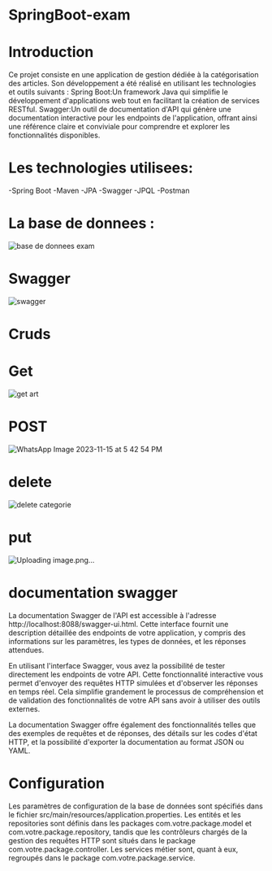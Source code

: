 # SpringBoot-exam
# Introduction
Ce projet consiste en une application de gestion dédiée à la catégorisation des articles.
Son développement a été réalisé en utilisant les technologies et outils suivants :
Spring Boot:Un framework Java qui simplifie le développement d'applications web tout en facilitant la création de services RESTful.
Swagger:Un outil de documentation d'API qui génère une documentation interactive pour les endpoints de l'application, offrant ainsi
une référence claire et conviviale pour comprendre et explorer les fonctionnalités disponibles.
# Les technologies utilisees:
-Spring Boot
-Maven 
-JPA 
-Swagger 
-JPQL 
-Postman
# La base de donnees :
![base de donnees exam](https://github.com/MeryemRACHYQ/SpringBoot-exam/assets/147452254/003233c3-ee4a-4df2-9b76-fb2464fe44d9)
# Swagger
![swagger](https://github.com/MeryemRACHYQ/SpringBoot-exam/assets/147452254/917d34a7-ae5e-4d33-b2d8-b54b7b7508ee)
# Cruds
# Get
 ![get art](https://github.com/MeryemRACHYQ/SpringBoot-exam/assets/147452254/4747699f-4404-4a56-8717-dc18c626491b)
# POST
![WhatsApp Image 2023-11-15 at 5 42 54 PM](https://github.com/MeryemRACHYQ/SpringBoot-exam/assets/147452254/dfa91aab-9d40-4b91-8444-5ba801c01176)
 # delete
![delete categorie](https://github.com/MeryemRACHYQ/SpringBoot-exam/assets/147452254/d1ce2781-b6d7-44e7-b657-ecc435e7ff07)

# put 
![Uploading image.png…]()

# documentation swagger
La documentation Swagger de l'API est accessible à l'adresse http://localhost:8088/swagger-ui.html.
Cette interface fournit une description détaillée des endpoints de votre application, y compris des informations sur les paramètres,
les types de données, et les réponses attendues.

En utilisant l'interface Swagger, vous avez la possibilité de tester directement les endpoints de votre API.
Cette fonctionnalité interactive vous permet d'envoyer des requêtes HTTP simulées et d'observer les réponses en temps réel. 
Cela simplifie grandement le processus de compréhension et de validation des fonctionnalités de votre API sans avoir à utiliser des outils externes.

La documentation Swagger offre également des fonctionnalités telles que des exemples de requêtes et de réponses, 
des détails sur les codes d'état HTTP, et la possibilité d'exporter la documentation au format JSON ou YAML.

# Configuration
Les paramètres de configuration de la base de données sont spécifiés dans le fichier src/main/resources/application.properties.
Les entités et les repositories sont définis dans les packages com.votre.package.model et com.votre.package.repository,
tandis que les contrôleurs chargés de la gestion des requêtes HTTP sont situés dans le package com.votre.package.controller.
Les services métier sont, quant à eux, regroupés dans le package com.votre.package.service.

